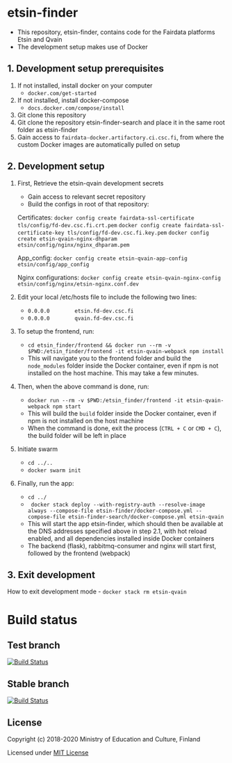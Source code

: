 # etsin-finder

- This repository, etsin-finder, contains code for the Fairdata platforms Etsin and Qvain
- The development setup makes use of Docker

## 1. Development setup prerequisites

1. If not installed, install docker on your computer
    - `docker.com/get-started`
2. If not installed, install docker-compose
    - `docs.docker.com/compose/install`
3. Git clone this repository
4. Git clone the repository etsin-finder-search and place it in the same root folder as etsin-finder
5. Gain access to `fairdata-docker.artifactory.ci.csc.fi`, from where the custom Docker images are automatically pulled on setup

## 2. Development setup

1. First, Retrieve the etsin-qvain development secrets 
    - Gain access to relevant secret repository
    - Build the configs in root of that repository:
    
    Certificates:
    `docker config create fairdata-ssl-certificate tls/config/fd-dev.csc.fi.crt.pem`
    `docker config create fairdata-ssl-certificate-key tls/config/fd-dev.csc.fi.key.pem`
    `docker config create etsin-qvain-nginx-dhparam etsin/config/nginx/nginx_dhparam.pem`

    App_config:
    `docker config create etsin-qvain-app-config etsin/config/app_config`

    Nginx configurations:
    `docker config create etsin-qvain-nginx-config etsin/config/nginx/etsin-nginx.conf.dev`

2. Edit your local /etc/hosts file to include the following two lines:
    - `0.0.0.0        etsin.fd-dev.csc.fi`
    - `0.0.0.0        qvain.fd-dev.csc.fi`
3. To setup the frontend, run:
    - `cd etsin_finder/frontend && docker run --rm -v $PWD:/etsin_finder/frontend -it etsin-qvain-webpack npm install`
    - This will navigate you to the frontend folder and build the `node_modules` folder inside the Docker container, even if npm is not installed on the host machine. This may take a few minutes.
4. Then, when the above command is done, run:
    - `docker run --rm -v $PWD:/etsin_finder/frontend -it etsin-qvain-webpack npm start`
    - This will build the `build` folder inside the Docker container, even if npm is not installed on the host machine
    - When the command is done, exit the process (`CTRL + C` or `CMD + C`), the build folder will be left in place
5. Initiate swarm
    - `cd ../..`
    - `docker swarm init`
6. Finally, run the app:
    - `cd ../`
    - ` docker stack deploy --with-registry-auth --resolve-image always --compose-file etsin-finder/docker-compose.yml --compose-file etsin-finder-search/docker-compose.yml etsin-qvain`
    - This will start the app etsin-finder, which should then be available at the DNS addresses specified above in step 2.1, with hot reload enabled, and all dependencies installed inside Docker containers
    - The backend (flask), rabbitmq-consumer and nginx will start first, followed by the frontend (webpack)

## 3. Exit development

How to exit development mode
    - `docker stack rm etsin-qvain`

# Build status

## Test branch
[![Build Status](https://travis-ci.com/CSCfi/etsin-finder.svg?branch=test)](https://travis-ci.com/CSCfi/etsin-finder)

## Stable branch
[![Build Status](https://travis-ci.com/CSCfi/etsin-finder.svg?branch=stable)](https://travis-ci.com/CSCfi/etsin-finder)

License
-------
Copyright (c) 2018-2020 Ministry of Education and Culture, Finland

Licensed under [MIT License](LICENSE)
